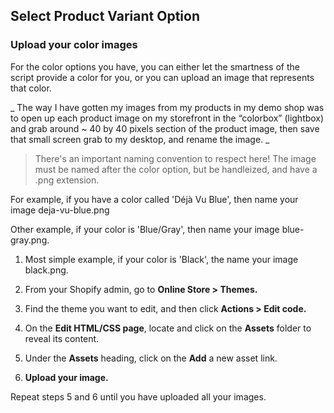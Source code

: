 ## Select Product Variant Option

### Upload your color images

For the color options you have, you can either let the smartness of the script provide a color for you, or you can upload an image that represents that color.


_ The way I have gotten my images from my products in my demo shop was to open up each product image on my storefront in the “colorbox” (lightbox) and grab around ~ 40 by 40 pixels section of the product image, then save that small screen grab to my desktop, and rename the image.
_

> There's an important naming convention to respect here! The image must be named after the color option, but be handleized, and have a .png extension.

For example, if you have a color called 'Déjà Vu Blue', then name your image deja-vu-blue.png

Other example, if your color is 'Blue/Gray', then name your image blue-gray.png.

1. Most simple example, if your color is 'Black', the name your image black.png.

2. From your Shopify admin, go to **Online Store > Themes.**

3. Find the theme you want to edit, and then click **Actions > Edit code.**

4. On the **Edit HTML/CSS page**, locate and click on the **Assets** folder to reveal its content.

5. Under the **Assets** heading, click on the **Add** a new asset link.

6. **Upload your image.**

Repeat steps 5 and 6 until you have uploaded all your images.








